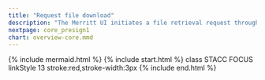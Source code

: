 ```yaml
---
title: "Request file download"
description: "The Merritt UI initiates a file retrieval request through the Storage (Access) Service"
nextpage: core_presign1
chart: overview-core.mmd
---
```

{% include mermaid.html %}
{% include start.html %}
  class STACC FOCUS
  linkStyle 13 stroke:red,stroke-width:3px
{% include end.html %}
